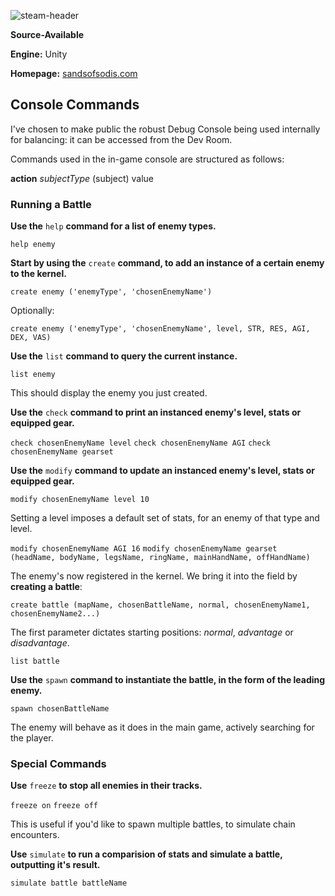 ![steam-header](https://github.com/paylhorse/sands-of-sodis/assets/74363924/994893e1-106c-4587-81ee-605e2a32972b)

**Source-Available**

**Engine:** Unity

**Homepage:** [sandsofsodis.com](https://www.sandsofsodis.com/)

## Console Commands

I've chosen to make public the robust Debug Console being used internally for balancing: it can be accessed from the Dev Room.

Commands used in the in-game console are structured as follows:

**action** *subjectType* (subject) value

### Running a Battle

**Use the** `help` **command for a list of enemy types.**

`help enemy`

**Start by using the** `create` **command, to add an instance of a certain enemy to the kernel.**

`create enemy ('enemyType', 'chosenEnemyName')`

Optionally:

`create enemy ('enemyType', 'chosenEnemyName', level, STR, RES, AGI, DEX, VAS)`

**Use the** `list` **command to query the current instance.**

`list enemy`

This should display the enemy you just created.

**Use the** `check` **command to print an instanced enemy's level, stats or equipped gear.**

`check chosenEnemyName level`
`check chosenEnemyName AGI`
`check chosenEnemyName gearset`


**Use the** `modify` **command to update an instanced enemy's level, stats or equipped gear.**

`modify chosenEnemyName level 10`

Setting a level imposes a default set of stats, for an enemy of that type and level.

`modify chosenEnemyName AGI 16`
`modify chosenEnemyName gearset (headName, bodyName, legsName, ringName, mainHandName, offHandName)`

The enemy's now registered in the kernel. We bring it into the field by **creating a battle**:

`create battle (mapName, chosenBattleName, normal, chosenEnemyName1, chosenEnemyName2...)`

The first parameter dictates starting positions: *normal*, *advantage* or *disadvantage*.

`list battle`

**Use the** `spawn` **command to instantiate the battle, in the form of the leading enemy.**

`spawn chosenBattleName`

The enemy will behave as it does in the main game, actively searching for the player.

### Special Commands

**Use** `freeze` **to stop all enemies in their tracks.**

`freeze on`
`freeze off`

This is useful if you'd like to spawn multiple battles, to simulate chain encounters.

**Use** `simulate` **to run a comparision of stats and simulate a battle, outputting it's result.**

`simulate battle battleName`

